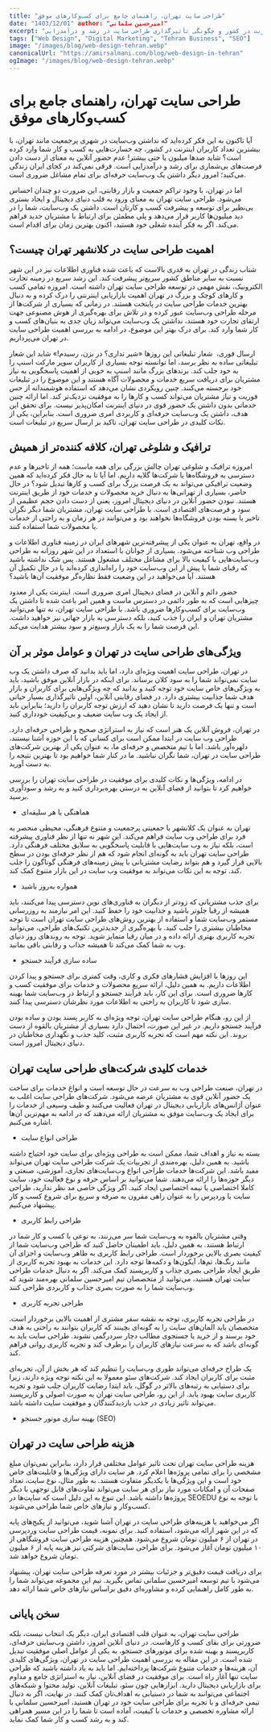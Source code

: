 ```yaml
---
title: "طراحی سایت تهران، راهنمای جامع برای کسب‌وکارهای موفق"
date: "1403/12/01" author: "امیرحسین سلمانی"
excerpt: "بررسی اهمیت حیاتی وب‌سایت برای کسب و کارها در تهران، شهری با بیشترین تعداد کاربران اینترنت در کشور و چگونگی تأثیرگذاری طراحی سایت در رشد و درآمدزایی."
tags: ["Web Design", "Digital Marketing", "Tehran Business", "SEO"]
image: "/images/blog/web-design-tehran.webp"
canonicalUrl: "https://amirsalmani.com/blog/web-design-in-tehran"
ogImage: "/images/blog/web-design-tehran.webp"
---
```


# طراحی سایت تهران، راهنمای جامع برای کسب‌وکارهای موفق

آیا تاکنون به این فکر کرده‌اید که نداشتن وب‌سایت در شهری پرجمعیت مانند تهران، با بیشترین تعداد کاربران اینترنت در کشور، چه خسارت‌هایی به کسب ‌و کار شما وارد کرده است؟ شاید صدها میلیون یا حتی بیشتر! عدم حضور آنلاین به معنای از دست دادن فرصت‌های بی‌شماری برای رشد و درآمدزایی است. فرقی نمی‌کند در کجای ایران زندگی می‌کنید؛ امروز دیگر داشتن یک وب‌سایت حرفه‌ای برای تمام مشاغل ضروری است.

اما در تهران، با وجود تراکم جمعیت و بازار رقابتی، این ضرورت دو چندان احساس می‌شود. طراحی سایت تهران به معنای ورود به قلب دنیای دیجیتال و ایجاد بستری بی‌نظیر برای توسعه و پیشرفت کسب ‌و کارتان است. داشتن یک وب‌سایت، شما را در دید میلیون‌ها کاربر قرار می‌دهد و پلی مطمئن برای ارتباط با مشتریان جدید فراهم می‌کند. اگر به فکر آینده شغلی خود هستید، اکنون بهترین زمان برای اقدام است. 

## اهمیت طراحی سایت در کلانشهر تهران چیست؟

شتاب زندگی در تهران به قدری بالاست که باعث شده فناوری اطلاعات نیز در این شهر نسبت به سایر مناطق کشور سریع‌تر پیشرفت کند. این رشد سریع در زمینه تجارت الکترونیک، نقش مهمی در توسعه طراحی سایت تهران داشته است. امروزه تمامی کسب ‌و کارهای کوچک و بزرگ در تهران اهمیت بازاریابی اینترنتی را درک کرده و به دنبال بهترین خدمات طراحی سایت در پایتخت هستند. در زمانی که بسیاری از شرکت‌ها از مرحله طراحی وب‌سایت عبور کرده و در تلاش برای بهره‌گیری از هوش مصنوعی جهت ارتقای تجارت خود هستند، نداشتن یک وب‌سایت می‌تواند زیان جدی به بنیان‌های کسب ‌و کار شما وارد کند. 
<ServiceAd 
  buttonText="مشاوره تبلیغات کلیکی"
  buttonHref="/services#ppc"
  color="#00B368"
/>
برای درک بهتر این موضوع، در ادامه به بررسی اهمیت طراحی سایت در تهران می‌پردازیم.

ارسال فوری،  شعار تبلیغاتی این روزها
«شیر نداری؟ در بزن، رسیدم!» شاید این شعار تبلیغاتی ساده به نظر برسد، اما توانسته توجه بسیاری از کاربران سوپر مارکت اسنپ را به خود جلب کند. برندهای بزرگ مانند اسنپ به خوبی از اهمیت پاسخگویی به نیاز مشتریان برای دریافت سریع خدمات و محصولات آگاه هستند و این موضوع را در تبلیغات خود برجسته می‌کنند. 
چنین رویکردی نشان می‌دهد که استفاده هوشمندانه از حس فوریت و نیاز مشتریان می‌تواند کسب ‌و کارها را به موفقیت نزدیک‌تر کند. اما ارائه چنین خدماتی بدون داشتن یک حضور قوی در دنیای اینترنت امکان‌پذیر نیست. برای تحقق این هدف، داشتن یک وب‌سایت حرفه‌ای و کاربردی امری ضروری است. بنابراین، یکی از نکات کلیدی در طراحی سایت تهران، تاکید بر ارسال سریع در تبلیغات است.

## ترافیک و شلوغی تهران، کلافه ‌کننده‌تر از همیش

امروزه ترافیک و شلوغی تهران چالش بزرگی برای همه ماست؛ همه از تاخیرها و عدم دسترسی به فروشگاه‌ها یا شرکت‌ها گلایه داریم. اما آیا تا به حال فکر کرده‌اید که همین وضعیت ترافیکی می‌تواند به یک فرصت بزرگ برای کسب ‌و کارها تبدیل شود؟ در حال حاضر، بسیاری از تهرانی‌ها به دنبال خرید محصولات و خدمات خود از طریق اینترنت هستند. نبودن حضور آنلاین در دنیای دیجیتال امروز، یعنی از دست دادن حجم عظیمی از سود و فرصت‌های اقتصادی است. با طراحی ‌سایت تهران، مشتریان شما دیگر نگران تاخیر یا بسته بودن فروشگاه‌ها نخواهند بود و می‌توانند در هر زمان و به راحتی از خدمات یا محصولات شما استفاده کنند.

در واقع، تهران به عنوان یکی از پیشرفته‌ترین شهرهای ایران در زمینه فناوری اطلاعات و طراحی وب شناخته می‌شود. بسیاری از جوانان با استعداد در این شهر روزانه به طراحی وب‌سایت‌هایی با کیفیت بالا برای مشاغل مختلف مشغول هستند. پس شک نداشته باشید که رقبای شما یا پیش از این وب‌سایت خود را راه‌اندازی کرده‌اند یا در حال تکمیل آن هستند. آیا می‌خواهید در این وضعیت فقط نظاره‌گر موفقیت آن‌ها باشید؟

حضور دائم و آنلاین در فضای دیجیتال امری ضروری است. اینترنت یکی از معدود چیزهایی است که به طور دائمی در دسترس ماست و همین امر باعث شده تا داشتن یک وب‌سایت برای کسب‌وکارها ضروری باشد. با طراحی سایت تهران، نه تنها می‌توانید مشتریان تهران و ایران را جذب کنید، بلکه دسترسی به بازار جهانی نیز خواهید داشت. این فرصت شما را به یک بازار وسیع‌تر و سود بیشتر هدایت می‌کند.

## ویژگی‌های طراحی سایت در تهران و عوامل موثر بر آن

در تهران، طراحی سایت اهمیت ویژه‌ای دارد، اما باید بدانید که صرف داشتن یک وب سایت نمی‌تواند شما را به سود کلان برساند. برای اینکه در بازار آنلاین موفق باشید، باید به ویژگی‌های خاص سایت خود توجه کنید و بدانید که چه ویژگی‌هایی برای کاربران و بازار هدف شما جذابیت بیشتری دارد. در فضای رقابتی آنلاین، اولین تاثیرگذاری بسیار حیاتی است و تنها یک فرصت دارید تا نشان دهید که ارزش توجه کاربران را دارید؛ بنابراین باید از ایجاد یک وب سایت ضعیف و بی‌کیفیت خودداری کنید. 

در تهران، فروش آنلاین یک هنر است که نیاز به استراتژی صحیح و طراحی حرفه‌ای دارد. طراحی وب سایت در ابتدا ممکن است برای کسانی که با این حوزه آشنا نیستند، دلهره‌آور باشد. اما با تیم متخصص و حرفه‌ای ما، به عنوان یکی از بهترین شرکت‌های طراحی سایت در تهران، شما نگران نباشید. ما در کنار شما خواهیم بود تا بهترین نتیجه را به دست آورید. 

در ادامه، ویژگی‌ها و نکات کلیدی برای موفقیت در طراحی سایت تهران را بررسی خواهیم کرد تا بتوانید از فضای آنلاین به درستی بهره‌برداری کنید و به رشد و سودآوری برسید.

<ul>
<li>
<p><span>هماهنگی با هر سلیقه&zwnj;ای</span></p>
</li>
</ul>
<p><span>تهران به عنوان یک کلانشهر با جمعیتی پرجمعیت و متنوع فرهنگی، محیطی منحصر به فرد برای طراحی وب سایت فراهم می&zwnj;کند</span>. <span>این شهر نه تنها از نظر فناوری پیشرفته است، بلکه نیاز به وب سایت&zwnj;هایی با قابلیت پاسخگویی به سلایق مختلف فرهنگی دارد</span>. <span>طراحی سایت تهران باید به گونه&zwnj;ای انجام شود که هم از نظر حرفه&zwnj;ای بودن در سطح بالایی قرار گیرد و هم بتواند رضایت مشتریانی با پیش &zwnj;زمینه&zwnj;های فرهنگی گوناگون را جلب کند</span>. <span>توجه به این نکات می&zwnj;تواند به موفقیت وب سایت در این بازار متنوع کمک کند</span>.</p>
<ul>
<li>
<p><span>همواره به&zwnj;روز باشید</span></p>
</li>
</ul>
<p><span>برای جذب مشتریانی که زودتر از دیگران به فناوری&zwnj;های نوین دسترسی پیدا می&zwnj;کنند، باید همیشه از رقبا جلوتر باشید و جذابیت خود را حفظ کنید</span>. <span>این امر نیازمند به &zwnj;روزرسانی مستمر وب&zwnj;سایت شما و استفاده از بهترین روش&zwnj;های طراحی سایت تهران است تا توجه مخاطبان بیشتری را جلب کنید</span>. <span>با بهره&zwnj;گیری از جدیدترین تکنیک&zwnj;های طراحی، می&zwnj;توانید تجربه کاربری بهتری ارائه داده و در میان رقبا متمایز شوید</span>. <span>توجه به روندهای روز دنیای وب به شما کمک می&zwnj;کند تا همیشه جذاب و رقابتی باقی بمانید</span>.</p>
<ul>
<li>
<p><span>ساده &zwnj;سازی فرآیند جستجو</span></p>
</li>
</ul>
<p><span>این روزها با افزایش فشارهای فکری و کاری، وقت کمتری برای جستجو و پیدا کردن اطلاعات داریم</span>. <span>به همین دلیل، ارائه سریع محصولات و خدمات برای موفقیت کسب &zwnj;و کارها ضروری است</span>. <span>برای این کار، باید فرآیند جستجو و ارتباط در وب&zwnj;سایت شما بهینه &zwnj;سازی شود تا کاربران به راحتی به اطلاعات مورد نظرشان دسترسی پیدا کنند</span>.</p>
<p><span>از این رو، هنگام طراحی سایت تهران، توجه ویژه&zwnj;ای به کاربر پسند بودن و ساده بودن فرآیند جستجو داریم</span>. <span>در غیر این صورت، احتمال دارد بسیاری از مشتریان بالقوه از دست بروند</span>. <span>این نکته مهم است که تجربه کاربری مثبت، کلید جذب و نگهداری مخاطبان در دنیای دیجیتال امروز است</span>.</p>

## خدمات کلیدی شرکت‌های طراحی سایت تهران


در تهران، صنعت طراحی وب به سرعت در حال توسعه است و انواع خدمات برای ساخت یک حضور آنلاین قوی به مشتریان عرضه می‌شود. شرکت‌های طراحی سایت اغلب به عنوان آژانس‌های بازاریابی دیجیتال در تهران فعالیت می‌کنند و طیف وسیعی از خدمات را برای ایجاد یک وب‌سایت موفق به مشتریان ارائه می‌دهند که در ادامه به مهم‌ترین آن‌ها اشاره می‌کنیم.

<ul>
<li>
<p><span>طراحی انواع سایت</span></p>
</li>
</ul>
<p><span>بسته به نیاز و اهداف شما، ممکن است به طراحی ویژه&zwnj;ای برای سایت خود احتیاج داشته باشید</span>. <span>به همین دلیل، بهره&zwnj;مندی از تجربیات یک شرکت طراحی سایت تهران می&zwnj;تواند مفید باشد</span>. <span>این شرکت&zwnj;ها خدمات طراحی انواع وب&zwnj;سایت&zwnj;های تجاری، آموزشی، صنعتی و دیگر حوزه&zwnj;ها را ارائه می&zwnj;دهند</span>. <span>شما می&zwnj;توانید بر اساس حرفه و نوع فعالیت خود، سایت کاملا اختصاصی یا نیمه اختصاصی ایجاد کنید</span>. <span>اگر ویژگی خاصی مد نظر ندارید، طراحی سایت با وردپرس را به عنوان راهی مقرون به صرفه و سریع برای شروع کسب &zwnj;و کار پیشنهاد می&zwnj;کنیم</span>.</p>
<ul>
<li>
<p><span>طراحی رابط&nbsp;کاربری </span></p>
</li>
</ul>
<p><span>وقتی مشتریان بالقوه به وب&zwnj;سایت شما سر می&zwnj;زنند، به نوعی با کسب &zwnj;و کار شما در ارتباط هستند</span>. <span>به همین دلیل، باید اطمینان حاصل کنید که طراحی وب&zwnj;سایت شما از کیفیت بصری بالایی برخوردار است</span>. <span>طراحی رابط کاربری به ظاهر وب&zwnj;سایت و اجزای آن مانند رنگ&zwnj;ها، تم&zwnj;ها، آیکون&zwnj;ها و دکمه&zwnj;ها توجه دارد</span>. <span>این خدمات به بهبود تجربه کاربری از طریق ایجاد طراحی بصری جذاب و کاربرپسند کمک می&zwnj;کند</span>. <span>اگر به دنبال خدمات طراحی سایت تهران هستید، می&zwnj;توانید از متخصصان تیم امیرحسین سلمانی بهره&zwnj;مند شوید که وب&zwnj;سایت شما را به صورت بصری جذاب و کاربردی طراحی کنند</span>.</p>
<ul>
<li>
<p><span>طراحی تجربه کاربری </span></p>
</li>
</ul>
<p><span>در طراحی تجربه کاربری، توجه به نقشه سفر مشتری از اهمیت بالایی برخوردار است</span>. <span>متخصصان باید المان&zwnj;های سایت را به گونه&zwnj;ای بچینند که کاربران بتوانند به راحتی به هدف خود برسند و از خرید یا جستجوی مطالب دچار سردرگمی نشوند</span>. <span>طراحی سایت باید به گونه&zwnj;ای باشد که به سرعت نیازهای کاربران را برطرف کند و تجربه کاربری روانی فراهم کند</span>.</p>
<p><span>یک طراح حرفه&zwnj;ای می&zwnj;تواند طوری وب&zwnj;سایت را تنظیم کند که هر بخش از آن، تجربه&zwnj;ای مثبت برای کاربران ایجاد کند</span>. <span>شرکت&zwnj;های سئو معمولا به این نکته توجه ویژه دارند، زیرا برای دستیابی به رتبه&zwnj;های بالاتر در گوگل، باید ابتدا رضایت کاربران جلب شود و تجربه کاربری سایت بهبود یابد</span>. <span>از این رو، طراحی سایت تهران به صورت اصولی و کاربرپسند می&zwnj;تواند تاثیر زیادی در جذب بازدیدکنندگان و موفقیت سایت داشته باشد</span>.</p>
<ul>
<li>
<p><span>بهینه سازی موتور جستجو </span>(SEO)</p>
</li>
</ul>


## هزینه طراحی سایت در تهران

هزینه طراحی سایت تهران تحت تاثیر عوامل مختلفی قرار دارد، بنابراین نمی‌توان مبلغ مشخصی را برای تمامی پروژه‌ها اعلام کرد. هر سایت دارای ویژگی‌ها و قابلیت‌های خاص خود است و این ویژگی‌ها با یکدیگر متفاوت هستند. به طور مثال، نوع سایت، تعداد صفحات آن و امکانات مورد نیاز برای هر سایت می‌تواند تفاوت‌های قابل توجهی با دیگر پروژه‌ها داشته باشد. این تنوع به این دلیل است که سایت‌ها در SEOEDU با توجه به نوع کسب‌وکار و نیازهای خاص شما طراحی می‌شوند.

اگر می‌خواهید با هزینه‌های طراحی سایت در تهران آشنا شوید، می‌توانید از پکیج‌های پایه که در این شهر ارائه می‌شود، استفاده کنید. برای نمونه، قیمت طراحی سایت وردپرسی در تهران از ۶ میلیون تومان شروع می‌شود. همچنین هزینه طراحی سایت فروشگاهی از ۱۰ میلیون تومان آغاز می‌شود. برای طراحی سایت‌های شرکتی نیز هزینه پایه از ۶ میلیون تومان شروع خواهد شد.

برای دریافت قیمت دقیق‌تر و جزئیات بیشتر در مورد تعرفه طراحی سایت تهران، پیشنهاد می‌شود با تیم توسعه امیرحسین سلمانی تماس بگیرید. تیم این مجموعه می‌تواند شما را به طور کامل راهنمایی کرده و مشاوره‌ای دقیق براساس نیازهای خاص شما ارائه دهد.

## سخن پایانی

طراحی سایت تهران، به عنوان قلب اقتصادی ایران، دیگر یک انتخاب نیست، بلکه ضرورتی برای بقای کسب ‌و کارهاست. در دنیای آنلاین امروز، داشتن وب‌سایتی حرفه‌ای، کاربرپسند و بهینه‌ شده برای موتورهای جستجو، به یکی از عوامل اصلی موفقیت تبدیل شده است. در این مقاله به بررسی اهمیت طراحی سایت در تهران، ویژگی‌های کلیدی آن، هزینه‌ها و خدمات متنوع شرکت‌ها پرداخته‌ایم. اما باید به یاد داشته باشید که طراحی سایت تنها آغاز راه است. برای موفقیت در فضای آنلاین، نیاز به استراتژی جامع و مداوم برای بازاریابی دیجیتال دارید. ابزارهایی چون سئو، تبلیغات آنلاین، تولید محتوا و شبکه‌های اجتماعی می‌توانند به شما در دستیابی به اهداف‌تان کمک کنند. 
در نهایت، اگر به دنبال تیمی حرفه‌ای و با تجربه برای طراحی سایت خود در تهران هستید، امیرحسین سلمانی با ارائه مشاوره تخصصی و خدمات با کیفیت، آماده است تا شما را در این مسیر همراهی کند و به رشد کسب ‌و کار شما کمک نماید.